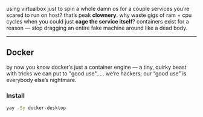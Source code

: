using virtualbox just to spin a whole damn os for a couple services you’re scared to run on host? that’s peak **clownery**. why waste gigs of ram + cpu cycles when you could just **cage the service itself**? containers exist for a reason — stop dragging an entire fake machine around like a dead body.

---
## Docker
by now you know docker’s just a container engine — a tiny, quirky beast with tricks we can put to "good use".....    we’re hackers; our “good use” is everybody else’s nightmare.

### Install
```bash
yay -Sy docker-desktop
```

